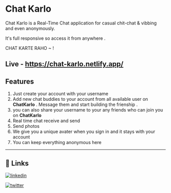 # Chat Karlo 

Chat Karlo is a Real-Time Chat application for casual chit-chat & vibbing and even anonymously. 

It's full responsive so access it from anywhere . 

CHAT KARTE RAHO ~ !


## Live - https://chat-karlo.netlify.app/
## Features

1. Just create your account with your username
2. Add new chat buddies to your account from all available user on **ChatKarlo** . Message them and start building the frienship .
3. you can also share your username to your any friends who can join you on **ChatKarlo** 
4. Real time chat receive and send
5. Send photos
6. We give you a unique avater when you sign in and it stays with your account
7. You can keep everything anonymous here


----

  
## 🔗 Links
[![linkedin](https://img.shields.io/badge/linkedin-0A66C2?style=for-the-badge&logo=linkedin&logoColor=white)](https://www.linkedin.com/in/sk-saifuddin-8593411b4/)

[![twitter](https://img.shields.io/badge/twitter-1DA1F2?style=for-the-badge&logo=twitter&logoColor=white)](https://twitter.com/Sahilsaif2002)

  
